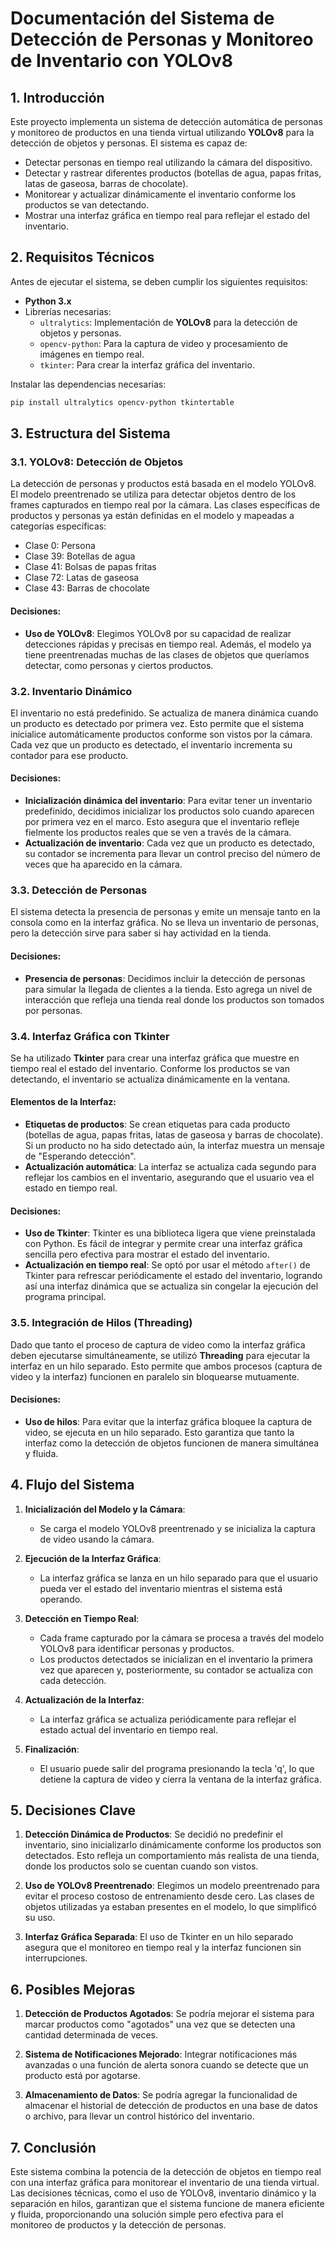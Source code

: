 
# **Documentación del Sistema de Detección de Personas y Monitoreo de Inventario con YOLOv8**

## **1. Introducción**

Este proyecto implementa un sistema de detección automática de personas y monitoreo de productos en una tienda virtual utilizando **YOLOv8** para la detección de objetos y personas. El sistema es capaz de:

- Detectar personas en tiempo real utilizando la cámara del dispositivo.
- Detectar y rastrear diferentes productos (botellas de agua, papas fritas, latas de gaseosa, barras de chocolate).
- Monitorear y actualizar dinámicamente el inventario conforme los productos se van detectando.
- Mostrar una interfaz gráfica en tiempo real para reflejar el estado del inventario.

## **2. Requisitos Técnicos**

Antes de ejecutar el sistema, se deben cumplir los siguientes requisitos:

- **Python 3.x**
- Librerías necesarias:
  - `ultralytics`: Implementación de **YOLOv8** para la detección de objetos y personas.
  - `opencv-python`: Para la captura de video y procesamiento de imágenes en tiempo real.
  - `tkinter`: Para crear la interfaz gráfica del inventario.
  
Instalar las dependencias necesarias:

```bash
pip install ultralytics opencv-python tkintertable
```

## **3. Estructura del Sistema**

### 3.1. **YOLOv8: Detección de Objetos**

La detección de personas y productos está basada en el modelo YOLOv8. El modelo preentrenado se utiliza para detectar objetos dentro de los frames capturados en tiempo real por la cámara. Las clases específicas de productos y personas ya están definidas en el modelo y mapeadas a categorías específicas:

- Clase 0: Persona
- Clase 39: Botellas de agua
- Clase 41: Bolsas de papas fritas
- Clase 72: Latas de gaseosa
- Clase 43: Barras de chocolate

#### **Decisiones:**

- **Uso de YOLOv8**: Elegimos YOLOv8 por su capacidad de realizar detecciones rápidas y precisas en tiempo real. Además, el modelo ya tiene preentrenadas muchas de las clases de objetos que queríamos detectar, como personas y ciertos productos.

### 3.2. **Inventario Dinámico**

El inventario no está predefinido. Se actualiza de manera dinámica cuando un producto es detectado por primera vez. Esto permite que el sistema inicialice automáticamente productos conforme son vistos por la cámara. Cada vez que un producto es detectado, el inventario incrementa su contador para ese producto.

#### **Decisiones:**

- **Inicialización dinámica del inventario**: Para evitar tener un inventario predefinido, decidimos inicializar los productos solo cuando aparecen por primera vez en el marco. Esto asegura que el inventario refleje fielmente los productos reales que se ven a través de la cámara.
- **Actualización de inventario**: Cada vez que un producto es detectado, su contador se incrementa para llevar un control preciso del número de veces que ha aparecido en la cámara.

### 3.3. **Detección de Personas**

El sistema detecta la presencia de personas y emite un mensaje tanto en la consola como en la interfaz gráfica. No se lleva un inventario de personas, pero la detección sirve para saber si hay actividad en la tienda.

#### **Decisiones:**

- **Presencia de personas**: Decidimos incluir la detección de personas para simular la llegada de clientes a la tienda. Esto agrega un nivel de interacción que refleja una tienda real donde los productos son tomados por personas.

### 3.4. **Interfaz Gráfica con Tkinter**

Se ha utilizado **Tkinter** para crear una interfaz gráfica que muestre en tiempo real el estado del inventario. Conforme los productos se van detectando, el inventario se actualiza dinámicamente en la ventana.

#### **Elementos de la Interfaz:**

- **Etiquetas de productos**: Se crean etiquetas para cada producto (botellas de agua, papas fritas, latas de gaseosa y barras de chocolate). Si un producto no ha sido detectado aún, la interfaz muestra un mensaje de "Esperando detección".
- **Actualización automática**: La interfaz se actualiza cada segundo para reflejar los cambios en el inventario, asegurando que el usuario vea el estado en tiempo real.

#### **Decisiones:**

- **Uso de Tkinter**: Tkinter es una biblioteca ligera que viene preinstalada con Python. Es fácil de integrar y permite crear una interfaz gráfica sencilla pero efectiva para mostrar el estado del inventario.
- **Actualización en tiempo real**: Se optó por usar el método `after()` de Tkinter para refrescar periódicamente el estado del inventario, logrando así una interfaz dinámica que se actualiza sin congelar la ejecución del programa principal.

### 3.5. **Integración de Hilos (Threading)**

Dado que tanto el proceso de captura de video como la interfaz gráfica deben ejecutarse simultáneamente, se utilizó **Threading** para ejecutar la interfaz en un hilo separado. Esto permite que ambos procesos (captura de video y la interfaz) funcionen en paralelo sin bloquearse mutuamente.

#### **Decisiones:**

- **Uso de hilos**: Para evitar que la interfaz gráfica bloquee la captura de video, se ejecuta en un hilo separado. Esto garantiza que tanto la interfaz como la detección de objetos funcionen de manera simultánea y fluida.

## **4. Flujo del Sistema**

1. **Inicialización del Modelo y la Cámara**:
   - Se carga el modelo YOLOv8 preentrenado y se inicializa la captura de video usando la cámara.

2. **Ejecución de la Interfaz Gráfica**:
   - La interfaz gráfica se lanza en un hilo separado para que el usuario pueda ver el estado del inventario mientras el sistema está operando.

3. **Detección en Tiempo Real**:
   - Cada frame capturado por la cámara se procesa a través del modelo YOLOv8 para identificar personas y productos.
   - Los productos detectados se inicializan en el inventario la primera vez que aparecen y, posteriormente, su contador se actualiza con cada detección.

4. **Actualización de la Interfaz**:
   - La interfaz gráfica se actualiza periódicamente para reflejar el estado actual del inventario en tiempo real.

5. **Finalización**:
   - El usuario puede salir del programa presionando la tecla 'q', lo que detiene la captura de video y cierra la ventana de la interfaz gráfica.

## **5. Decisiones Clave**

1. **Detección Dinámica de Productos**: Se decidió no predefinir el inventario, sino inicializarlo dinámicamente conforme los productos son detectados. Esto refleja un comportamiento más realista de una tienda, donde los productos solo se cuentan cuando son vistos.

2. **Uso de YOLOv8 Preentrenado**: Elegimos un modelo preentrenado para evitar el proceso costoso de entrenamiento desde cero. Las clases de objetos utilizadas ya estaban presentes en el modelo, lo que simplificó su uso.

3. **Interfaz Gráfica Separada**: El uso de Tkinter en un hilo separado asegura que el monitoreo en tiempo real y la interfaz funcionen sin interrupciones.

## **6. Posibles Mejoras**

1. **Detección de Productos Agotados**: Se podría mejorar el sistema para marcar productos como "agotados" una vez que se detecten una cantidad determinada de veces.

2. **Sistema de Notificaciones Mejorado**: Integrar notificaciones más avanzadas o una función de alerta sonora cuando se detecte que un producto está por agotarse.

3. **Almacenamiento de Datos**: Se podría agregar la funcionalidad de almacenar el historial de detección de productos en una base de datos o archivo, para llevar un control histórico del inventario.

## **7. Conclusión**

Este sistema combina la potencia de la detección de objetos en tiempo real con una interfaz gráfica para monitorear el inventario de una tienda virtual. Las decisiones técnicas, como el uso de YOLOv8, inventario dinámico y la separación en hilos, garantizan que el sistema funcione de manera eficiente y fluida, proporcionando una solución simple pero efectiva para el monitoreo de productos y la detección de personas.

